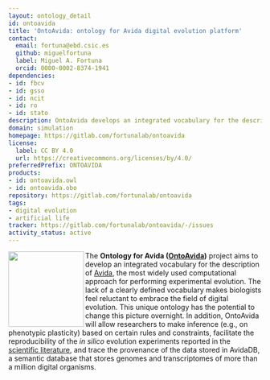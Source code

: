 ```yaml
---
layout: ontology_detail
id: ontoavida
title: 'OntoAvida: ontology for Avida digital evolution platform'
contact:
  email: fortuna@ebd.csic.es
  github: miguelfortuna
  label: Miguel A. Fortuna
  orcid: 0000-0002-8374-1941
dependencies:
- id: fbcv
- id: gsso
- id: ncit
- id: ro
- id: stato
description: OntoAvida develops an integrated vocabulary for the description of the most widely-used computational approach for studying evolution using digital organisms (i.e., self-replicating computer programs that evolve within a user-defined computational environment).
domain: simulation
homepage: https://gitlab.com/fortunalab/ontoavida
license:
  label: CC BY 4.0
  url: https://creativecommons.org/licenses/by/4.0/
preferredPrefix: ONTOAVIDA
products:
- id: ontoavida.owl
- id: ontoavida.obo
repository: https://gitlab.com/fortunalab/ontoavida
tags:
- digital evolution
- artificial life
tracker: https://gitlab.com/fortunalab/ontoavida/-/issues
activity_status: active
---
```

<img  src="https://fortunalab.org/images/alife_bacteria.jpg" height="150px" align="left"/>The **Ontology for Avida ([OntoAvida](https://gitlab.com/fortunalab/ontoavida))** project aims to develop an integrated vocabulary for the description of [Avida](https://github.com/devosoft/avida), the most widely used computational approach for performing experimental evolution. The lack of a clearly defined vocabulary makes biologists feel reluctant to embrace the field of digital evolution. This unique ontology has the potential to change this picture overnight. In addition, OntoAvida will allow researchers to make inference (e.g., on phenotypic plasticity) based on certain rules and constraints, facilitate the reproducibility of the *in silico* evolution experiments reported in the [scientific literature](https://gitlab.com/fortunalab/ontoavida#references), and trace the provenance of the data stored in AvidaDB, a semantic database that stores genomes and transcriptomes of more than a million digital organisms.
